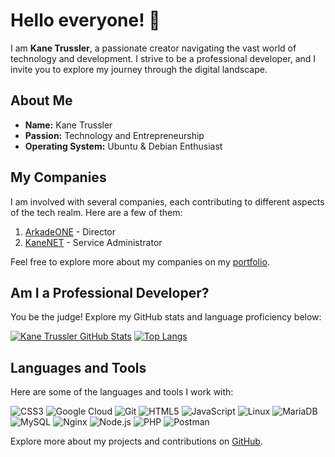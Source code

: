 # Hello everyone! 👋

I am **Kane Trussler**, a passionate creator navigating the vast world of technology and development. I strive to be a professional developer, and I invite you to explore my journey through the digital landscape.

## About Me

- **Name:** Kane Trussler
- **Passion:** Technology and Entrepreneurship
- **Operating System:** Ubuntu & Debian Enthusiast

## My Companies

I am involved with several companies, each contributing to different aspects of the tech realm. Here are a few of them:

1. [ArkadeONE](https://arkade.one) - Director
2. [KaneNET](https://kanenet.cloud) - Service Administrator

Feel free to explore more about my companies on my [portfolio](https://realkane123.github.io/Porfolio).

## Am I a Professional Developer?

You be the judge! Explore my GitHub stats and language proficiency below:

[![Kane Trussler GitHub Stats](https://github-readme-stats.vercel.app/api?username=REALKANE123&show_icons=true&theme=codeSTACKr)](https://github.com/REALKANE123)
[![Top Langs](https://github-readme-stats.vercel.app/api/top-langs/?username=REALKANE123&layout=compact&theme=codeSTACKr&langs_count=8)](https://github.com/REALKANE123)

## Languages and Tools

Here are some of the languages and tools I work with:

![CSS3](https://img.shields.io/badge/-CSS3-1572B6?style=flat-square&logo=css3&logoColor=white)
![Google Cloud](https://img.shields.io/badge/Google%20Cloud-4285F4?style=flat-square&logo=google-cloud&logoColor=white)
![Git](https://img.shields.io/badge/-Git-F05032?style=flat-square&logo=git&logoColor=white)
![HTML5](https://img.shields.io/badge/-HTML5-E34F26?style=flat-square&logo=html5&logoColor=white)
![JavaScript](https://img.shields.io/badge/-JavaScript-F7DF1E?style=flat-square&logo=javascript&logoColor=black)
![Linux](https://img.shields.io/badge/-Linux-FCC624?style=flat-square&logo=linux&logoColor=black)
![MariaDB](https://img.shields.io/badge/-MariaDB-003545?style=flat-square&logo=mariadb&logoColor=white)
![MySQL](https://img.shields.io/badge/-MySQL-4479A1?style=flat-square&logo=mysql&logoColor=white)
![Nginx](https://img.shields.io/badge/-Nginx-009639?style=flat-square&logo=nginx&logoColor=white)
![Node.js](https://img.shields.io/badge/-Node.js-339933?style=flat-square&logo=node.js&logoColor=white)
![PHP](https://img.shields.io/badge/-PHP-777BB4?style=flat-square&logo=php&logoColor=white)
![Postman](https://img.shields.io/badge/Postman-FF6C37?style=flat-square&logo=postman&logoColor=white)

Explore more about my projects and contributions on [GitHub](https://github.com/REALKANE123).
